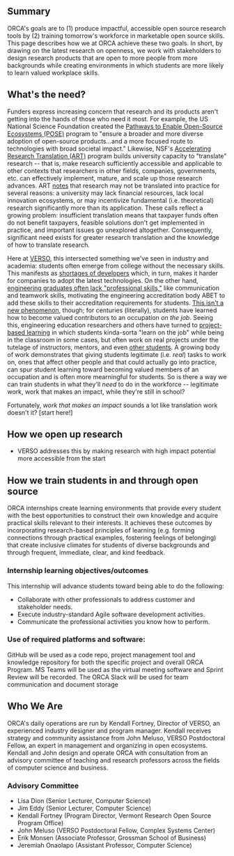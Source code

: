 ## Summary
ORCA's goals are to (1) produce impactful, accessible open source research tools by (2) training tomorrow's workforce in marketable open source skills. This page describes how we at ORCA achieve these two goals. In short, by drawing on the latest research on openness, we work with stakeholders to design research products that are open to more people from more backgrounds while creating environments in which students are more likely to learn valued workplace skills.

## What's the need?
Funders express increasing concern that research and its products aren't getting into the hands of those who need it most. For example, the US National Science Foundation created the [Pathways to Enable Open-Source Ecosystems (POSE)](https://new.nsf.gov/funding/opportunities/pathways-enable-open-source-ecosystems-pose) program to "ensure a broader and more diverse adoption of open-source products...and a more focused route to technologies with broad societal impact." Likewise, NSF's [Accelerating Research Translation (ART)](https://new.nsf.gov/funding/opportunities/accelerating-research-translation-art) program builds university capacity to "translate" research -- that is, make research sufficiently accessible and applicable to other contexts that researchers in other fields, companies, governments, etc. can effectively implement, mature, and scale up those research advances. ART [notes](https://new.nsf.gov/funding/opportunities/accelerating-research-translation-art/nsf23-558/solicitation#pgm_intr_txt) that research may not be translated into practice for several reasons: a university may lack financial resources, lack local innovation ecosystems, or may incentivize fundamental (i.e. theoretical) research significantly more than its application. These calls reflect a growing problem: insufficient translation means that taxpayer funds often do not benefit taxpayers, feasible solutions don't get implemented in practice, and important issues go unexplored altogether. Consequently, significant need exists for greater research translation and the knowledge of how to translate research.

Here at [VERSO](https://verso.w3.uvm.edu/), this intersected something we've seen in industry and academia: students often emerge from college without the necessary skills. This manifests as [shortages of developers](https://www.technologyreview.com/2023/09/21/1079695/new-approaches-to-the-tech-talent-shortage/) which, in turn, makes it harder for companies to adopt the latest technologies. On the other hand, [engineering graduates often lack "professional skills,"](https://onlinelibrary.wiley.com/doi/10.1002/j.2168-9830.2005.tb00828.x) like communication and teamwork skills, motivating the engineering accreditation body ABET to add these skills to their accreditation requirements for students. [This isn't a new phenomenon](doi.org/10.1287/orsc.2020.14214), though; for centuries (literally), students have learned how to become valued contributors to an occupation _on the job_. Seeing this, engineering education researchers and others have turned to [project-based learning](https://knilt.arcc.albany.edu/images/4/4d/PBL_Article.pdf) in which students kinda-sorta "learn on the job" while being in the classroom in some cases, but often work on real projects under the tutelage of instructors, mentors, and even [other students](doi.org/10.1287/orsc.2020.14214). A growing body of work demonstrates that giving students legitimate (i.e. _real_) tasks to work on, ones that affect other people and that could actually go into practice, can spur student learning toward becoming valued members of an occupation and is often more mearningful for students. So is there a way we can train students in what they'll _need_ to do in the workforce -- legitimate work, work that makes an impact, while they're still in school?

Fortunately, _work that makes an impact_ sounds a lot like translation work doesn't it? [start here!]

## How we open up research
- VERSO addresses this by making research with high impact potential more accessible from the start

## How we train students in and through open source
ORCA internships create learning environments that provide every student with the best opportunities to construct their own knowledge and acquire practical skills relevant to their interests. It achieves these outcomes by incorporating research-based principles of learning (e.g. forming connections through practical examples, fostering feelings of belonging) that create inclusive climates for students of diverse backgrounds and through frequent, immediate, clear, and kind feedback. 

### Internship learning objectives/outcomes
This internship will advance students toward being able to do the following:
- Collaborate with other professionals to address customer and stakeholder needs.
- Execute industry-standard Agile software development activities.
- Communicate the professional activities you know how to perform.

### Use of required platforms and software:
GitHub will be used as a code repo, project management tool and knowledge repository for both the specific project and overall ORCA Program. MS Teams will be used as the virtual meeting software and Sprint Review will be recorded. The ORCA Slack will be used for team communication and document storage

## Who We Are
ORCA's daily operations are run by Kendall Fortney, Director of VERSO, an experienced industry designer and program manager. Kendall receives strategy and community assistance from John Meluso, VERSO Postdoctoral Fellow, an expert in management and organizing in open ecosystems. Kendall and John design and operate ORCA with consultation from an advisory committee of teaching and research professors across the fields of computer science and business.

### Advisory Committee
- Lisa Dion (Senior Lecturer, Computer Science)
- Jim Eddy (Senior Lecturer, Computer Science)
- Kendall Fortney (Program Director, Vermont Research Open Source Program Office)
- John Meluso (VERSO Postdoctoral Fellow, Complex Systems Center)
- Erik Monsen (Associate Professor, Grossman School of Business)
- Jeremiah Onaolapo (Assistant Professor, Computer Science)
